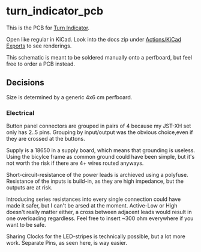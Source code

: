 # turn_indicator_pcb

This is the PCB for [Turn Indicator](https://github.com/ModischFabrications/Turn_Indicator).

Open like regular in KiCad. Look into the docs zip under [Actions/KiCad Exports](https://github.com/ModischFabrications/turn_indicator_pcb/actions/workflows/exports.yml) to see renderings. 

This schematic is meant to be soldered manually onto a perfboard, but feel free to order a PCB instead. 

## Decisions

Size is determined by a generic 4x6 cm perfboard. 

### Electrical
Button panel connectors are grouped in pairs of 4 because my JST-XH set only has 2..5 pins. 
Grouping by input/output was the obvious choice,even if they are crossed at the buttons. 

Supply is a 18650 in a supply board, which means that grounding is useless. Using the bicylce frame as common ground could have been simple, but it's not worth the risk if there are 4+ wires routed anyways. 

Short-circuit-resistance of the power leads is archieved using a polyfuse. Resistance of the inputs is build-in, as they are high impedance, but the outputs are at risk. 

Introducing series resistances into every single connection could have made it safer, but I can't be arsed at the moment. Active-Low or High doesn't really matter either, a cross between adjacent leads would result in one overloading regardless. Feel free to insert ~300 ohm everywhere if you want to be safe. 


Sharing Clocks for the LED-stripes is technically possible, but a lot more work. Separate Pins, as seen here, is way easier. 
